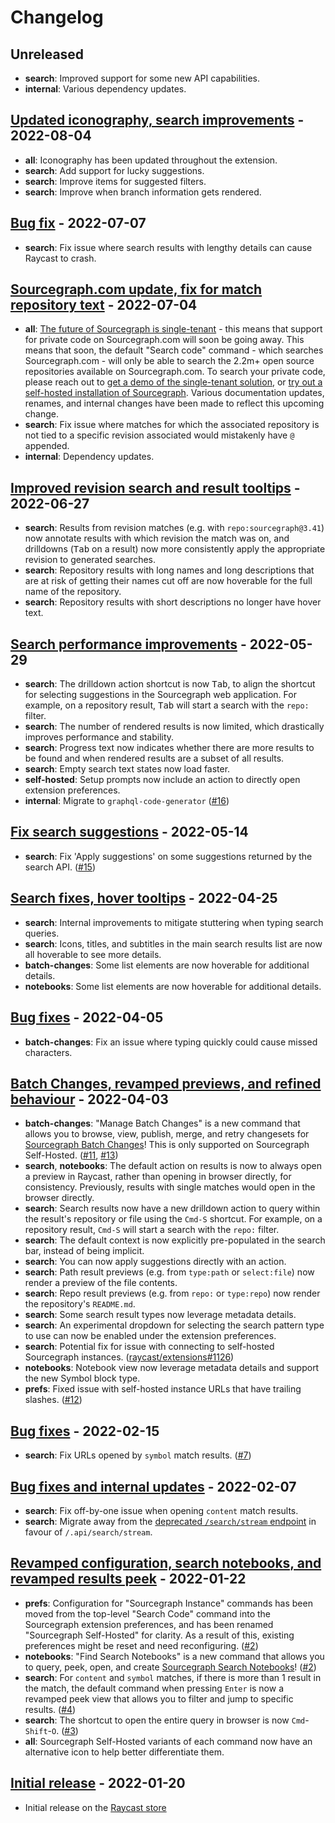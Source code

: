 # Changelog

## Unreleased

- **search**: Improved support for some new API capabilities.
- **internal**: Various dependency updates.

## [Updated iconography, search improvements](https://github.com/raycast/extensions/pull/2430) - 2022-08-04

- **all**: Iconography has been updated throughout the extension.
- **search**: Add support for lucky suggestions.
- **search**: Improve items for suggested filters.
- **search**: Improve when branch information gets rendered.

## [Bug fix](https://github.com/raycast/extensions/pull/2210) - 2022-07-07

- **search**: Fix issue where search results with lengthy details can cause Raycast to crash.

## [Sourcegraph.com update, fix for match repository text](https://github.com/raycast/extensions/pull/2165) - 2022-07-04

- **all**: [The future of Sourcegraph is single-tenant](https://about.sourcegraph.com/blog/single-tenant-cloud) - this means that support for private code on Sourcegraph.com will soon be going away. This means that soon, the default "Search code" command - which searches Sourcegraph.com - will only be able to search the 2.2m+ open source repositories available on Sourcegraph.com. To search your private code, please reach out to [get a demo of the single-tenant solution](https://about.sourcegraph.com/demo), or [try out a self-hosted installation of Sourcegraph](https://about.sourcegraph.com/get-started/self-hosted). Various documentation updates, renames, and internal changes have been made to reflect this upcoming change.
- **search**: Fix issue where matches for which the associated repository is not tied to a specific revision associated would mistakenly have `@` appended.
- **internal**: Dependency updates.

## [Improved revision search and result tooltips](https://github.com/raycast/extensions/pull/2108) - 2022-06-27

- **search**: Results from revision matches (e.g. with `repo:sourcegraph@3.41`) now annotate results with which revision the match was on, and drilldowns (<kbd>Tab</kbd> on a result) now more consistently apply the appropriate revision to generated searches.
- **search**: Repository results with long names and long descriptions that are at risk of getting their names cut off are now hoverable for the full name of the repository.
- **search**: Repository results with short descriptions no longer have hover text.

## [Search performance improvements](https://github.com/raycast/extensions/pull/1844) - 2022-05-29

- **search**: The drilldown action shortcut is now <kbd>Tab</kbd>, to align the shortcut for selecting suggestions in the Sourcegraph web application. For example, on a repository result, <kbd>Tab</kbd> will start a search with the `repo:` filter.
- **search**: The number of rendered results is now limited, which drastically improves performance and stability.
- **search**: Progress text now indicates whether there are more results to be found and when rendered results are a subset of all results.
- **search**: Empty search text states now load faster.
- **self-hosted**: Setup prompts now include an action to directly open extension preferences.
- **internal**: Migrate to `graphql-code-generator` ([#16](https://github.com/bobheadxi/raycast-sourcegraph/pull/16))

## [Fix search suggestions](https://github.com/raycast/extensions/pull/1696) - 2022-05-14

- **search**: Fix 'Apply suggestions' on some suggestions returned by the search API. ([#15](https://github.com/bobheadxi/raycast-sourcegraph/pull/15))

## [Search fixes, hover tooltips](https://github.com/raycast/extensions/pull/1493) - 2022-04-25

- **search**: Internal improvements to mitigate stuttering when typing search queries.
- **search**: Icons, titles, and subtitles in the main search results list are now all hoverable to see more details.
- **batch-changes**: Some list elements are now hoverable for additional details.
- **notebooks**: Some list elements are now hoverable for additional details.

## [Bug fixes](https://github.com/raycast/extensions/pull/1291) - 2022-04-05

- **batch-changes**: Fix an issue where typing quickly could cause missed characters.

## [Batch Changes, revamped previews, and refined behaviour](https://github.com/raycast/extensions/pull/1228) - 2022-04-03

- **batch-changes**: "Manage Batch Changes" is a new command that allows you to browse, view, publish, merge, and retry changesets for [Sourcegraph Batch Changes](https://about.sourcegraph.com/batch-changes)! This is only supported on Sourcegraph Self-Hosted. ([#11](https://github.com/bobheadxi/raycast-sourcegraph/pull/11), [#13](https://github.com/bobheadxi/raycast-sourcegraph/pull/13))
- **search**, **notebooks**: The default action on results is now to always open a preview in Raycast, rather than opening in browser directly, for consistency. Previously, results with single matches would open in the browser directly.
- **search**: Search results now have a new drilldown action to query within the result's repository or file using the `Cmd-S` shortcut. For example, on a repository result, `Cmd-S` will start a search with the `repo:` filter.
- **search**: The default context is now explicitly pre-populated in the search bar, instead of being implicit.
- **search**: You can now apply suggestions directly with an action.
- **search**: Path result previews (e.g. from `type:path` or `select:file`) now render a preview of the file contents.
- **search**: Repo result previews (e.g. from `repo:` or `type:repo`) now render the repository's `README.md`.
- **search**: Some search result types now leverage metadata details.
- **search**: An experimental dropdown for selecting the search pattern type to use can now be enabled under the extension preferences.
- **search**: Potential fix for issue with connecting to self-hosted Sourcegraph instances. ([raycast/extensions#1126](https://github.com/raycast/extensions/issues/1126))
- **notebooks**: Notebook view now leverage metadata details and support the new Symbol block type.
- **prefs**: Fixed issue with self-hosted instance URLs that have trailing slashes. ([#12](https://github.com/bobheadxi/raycast-sourcegraph/pull/12))

## [Bug fixes](https://github.com/raycast/extensions/pull/919) - 2022-02-15

- **search**: Fix URLs opened by `symbol` match results. ([#7](https://github.com/bobheadxi/raycast-sourcegraph/pull/7))

## [Bug fixes and internal updates](https://github.com/raycast/extensions/pull/833) - 2022-02-07

- **search**: Fix off-by-one issue when opening `content` match results.
- **search**: Migrate away from the [deprecated `/search/stream` endpoint](https://about.sourcegraph.com/blog/release/3.36/) in favour of `/.api/search/stream`.

## [Revamped configuration, search notebooks, and revamped results peek](https://github.com/raycast/extensions/pull/729) - 2022-01-22

- **prefs**: Configuration for "Sourcegraph Instance" commands has been moved from the top-level "Search Code" command into the Sourcegraph extension preferences, and has been renamed "Sourcegraph Self-Hosted" for clarity. As a result of this, existing preferences might be reset and need reconfiguring. ([#2](https://github.com/bobheadxi/raycast-sourcegraph/pull/2))
- **notebooks**: "Find Search Notebooks" is a new command that allows you to query, peek, open, and create [Sourcegraph Search Notebooks](https://docs.sourcegraph.com/notebooks)! ([#2](https://github.com/bobheadxi/raycast-sourcegraph/pull/2))
- **search**: For `content` and `symbol` matches, if there is more than 1 result in the match, the default command when pressing `Enter` is now a revamped peek view that allows you to filter and jump to specific results. ([#4](https://github.com/bobheadxi/raycast-sourcegraph/pull/4))
- **search**: The shortcut to open the entire query in browser is now `Cmd`-`Shift`-`O`. ([#3](https://github.com/bobheadxi/raycast-sourcegraph/pull/3))
- **all**: Sourcegraph Self-Hosted variants of each command now have an alternative icon to help better differentiate them.

## [Initial release](https://github.com/raycast/extensions/pull/708) - 2022-01-20

- Initial release on the [Raycast store](https://www.raycast.com/bobheadxi/sourcegraph)
